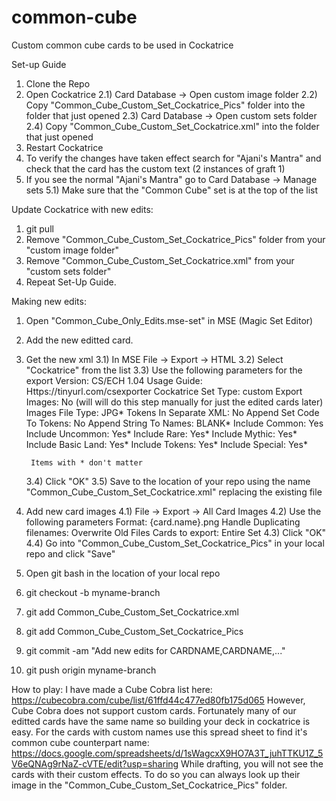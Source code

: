 # common-cube
Custom common cube cards to be used in Cockatrice

Set-up Guide
1) Clone the Repo
2) Open Cockatrice
	2.1) Card Database -> Open custom image folder
	2.2) Copy "Common_Cube_Custom_Set_Cockatrice_Pics" folder into the folder that just opened
	2.3) Card Database -> Open custom sets folder
	2.4) Copy "Common_Cube_Custom_Set_Cockatrice.xml" into the folder that just opened
3) Restart Cockatrice
4) To verify the changes have taken effect search for "Ajani's Mantra" and check that the card has the custom text (2 instances of graft 1)
5) If you see the normal "Ajani's Mantra" go to Card Database -> Manage sets
	5.1) Make sure that the "Common Cube" set is at the top of the list
	
Update Cockatrice with new edits:
1) git pull
2) Remove "Common_Cube_Custom_Set_Cockatrice_Pics" folder from your "custom image folder"
3) Remove "Common_Cube_Custom_Set_Cockatrice.xml"  from your "custom sets folder"
4) Repeat Set-Up Guide.

Making new edits:
1) Open "Common_Cube_Only_Edits.mse-set" in MSE (Magic Set Editor)
2) Add the new editted card.
3) Get the new xml
	3.1) In MSE File -> Export -> HTML
	3.2) Select "Cockatrice" from the list
	3.3) Use the following parameters for the export
		Version: CS/ECH 1.04
		Usage Guide: Https://tinyurl.com/csexporter
		Cockatrice Set Type: custom
		Export Images: No (will will do this step manually for just the edited cards later)
		Images File Type: JPG*
		Tokens In Separate XML: No
		Append Set Code To Tokens: No
		Append String To Names: BLANK*
		Include Common: Yes
		Include Uncommon: Yes*
		Include Rare: Yes*
		Include Mythic: Yes*
		Include Basic Land: Yes*
		Include Tokens: Yes*
		Include Special: Yes*
		
		Items with * don't matter
		
	3.4) Click "OK"
	3.5) Save to the location of your repo using the name "Common_Cube_Custom_Set_Cockatrice.xml" replacing the existing file
4) Add new card images
	4.1) File -> Export -> All Card Images
	4.2) Use the following parameters
		Format: {card.name}.png
		Handle Duplicating filenames: Overwrite Old Files
		Cards to export: Entire Set
	4.3) Click "OK"
	4.4) Go into "Common_Cube_Custom_Set_Cockatrice_Pics" in your local repo and click "Save"
5) Open git bash in the location of your local repo
6) git checkout -b myname-branch
7) git add Common_Cube_Custom_Set_Cockatrice.xml
8) git add Common_Cube_Custom_Set_Cockatrice_Pics
9) git commit -am "Add new edits for CARDNAME,CARDNAME,..."
10) git push origin myname-branch

How to play:
I have made a Cube Cobra list here: https://cubecobra.com/cube/list/61ffd44c477ed80fb175d065
However, Cube Cobra does not support custom cards. Fortunately many of our editted cards have the same name so building your deck in cockatrice is easy.
For the cards with custom names use this spread sheet to find it's common cube counterpart name: https://docs.google.com/spreadsheets/d/1sWagcxX9HO7A3T_juhTTKU1Z_5V6eQNAg9rNaZ-cVTE/edit?usp=sharing
While drafting, you will not see the cards with their custom effects. To do so you can always look up their image in the "Common_Cube_Custom_Set_Cockatrice_Pics" folder.